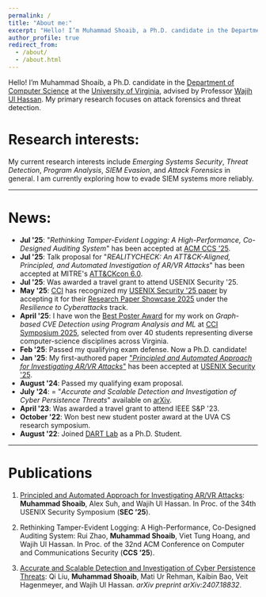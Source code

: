 ```yaml
---
permalink: /
title: "About me:"
excerpt: "Hello! I’m Muhammad Shoaib, a Ph.D. candidate in the Department of Computer Science at the University of Virginia, advised by Professor Wajih Ul Hassan. My primary research focuses on attack forensics and threat detection."
author_profile: true
redirect_from: 
  - /about/
  - /about.html
---
```


Hello! I’m Muhammad Shoaib, a Ph.D. candidate in the [Department of Computer Science](https://engineering.virginia.edu/department/computer-science) at the [University of Virginia](https://www.virginia.edu/), advised by Professor [Wajih Ul Hassan](https://www.cs.virginia.edu/~hur7wv/). My primary research focuses on attack forensics and threat detection.


# Research interests:
My current research interests include *Emerging Systems Security*, *Threat Detection*, *Program Analysis*, *SIEM Evasion*, and *Attack Forensics* in general. I am currently exploring how to evade SIEM systems more reliably.

----

# News:

- **Jul '25**: "*Rethinking Tamper-Evident Logging: A High-Performance, Co-Designed Auditing System*" has been accepted at [ACM CCS '25](https://www.sigsac.org/ccs/CCS2025/).
- **Jul '25**: Talk proposal for "*REALITYCHECK: An ATT&CK-Aligned, Principled, and Automated Investigation of AR/VR Attacks*" has been accepted at MITRE's [ATT&CKcon 6.0](https://na.eventscloud.com/website/82912/).
- **Jul '25**: Was awarded a travel grant to attend USENIX Security '25.
- **May '25**: [CCI](https://cyberinitiative.org/) has recognized my [USENIX Security '25 paper]() by accepting it for their [Research Paper Showcase 2025](https://cyberinitiative.org/research/research-showcase/2025.html) under the *Resilience to Cyberattacks* track.
- **April '25**: I have won the [Best Poster Award](https://cyberinitiative.org/cci-news/2025-news/best-poster-symposium.html#:~:text=Muhammad%20Shoaib%2C%20a%20computer%20science,posters%20from%20students%20across%20Virginia.) for my work on *Graph-based CVE Detection using Program Analysis and ML* at [CCI Symposium 2025](https://cyberinitiative.org/events-programs/events-for-2025/cci-symposium-2025.html), selected from over 40 students representing diverse computer-science disciplines across Virginia.
- **Feb '25**: Passed my qualifying exam defense. Now a Ph.D. candidate!
- **Jan '25**: My first-authored paper ["*Principled and Automated Approach for Investigating AR/VR Attacks*"](https://www.usenix.org/system/files/conference/usenixsecurity25/sec25cycle1-prepub-168-shoaib.pdf) has been accepted at [USENIX Security '25](https://www.usenix.org/conference/usenixsecurity25).
- **August '24**: Passed my qualifying exam proposal.
- **July '24**: = "*Accurate and Scalable Detection and Investigation of Cyber Persistence Threats*" available on [arXiv](https://arxiv.org/pdf/2407.18832).
- **April '23**: Was awarded a travel grant to attend IEEE S&P '23.
- **October '22**: Won best new student poster award at the UVA CS research symposium.
- **August '22**: Joined [DART Lab](https://dartlab.org/) as a Ph.D. Student.

---

# Publications

1. [Principled and Automated Approach for Investigating AR/VR Attacks](https://www.usenix.org/system/files/conference/usenixsecurity25/sec25cycle1-prepub-168-shoaib.pdf): **Muhammad Shoaib**, Alex Suh, and Wajih Ul Hassan. In Proc. of the 34th USENIX Security Symposium (**SEC ’25**).

2. Rethinking Tamper-Evident Logging: A High-Performance, Co-Designed Auditing System: Rui Zhao, **Muhammad Shoaib**, Viet Tung Hoang, and Wajih Ul Hassan. In Proc. of the 32nd ACM Conference on Computer and Communications Security (**CCS ’25**).

3. [Accurate and Scalable Detection and Investigation of Cyber Persistence Threats](https://arxiv.org/pdf/2407.18832): Qi Liu, **Muhammad Shoaib**, Mati Ur Rehman, Kaibin Bao, Veit Hagenmeyer, and Wajih Ul Hassan. *arXiv preprint arXiv:2407.18832*.